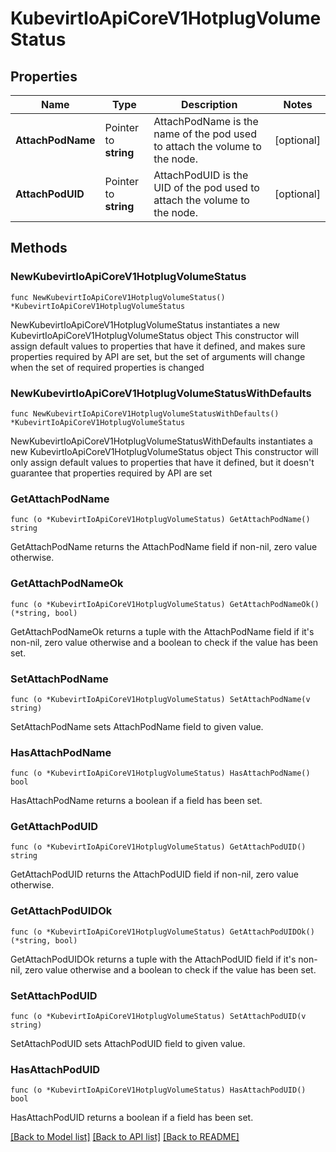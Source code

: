 # KubevirtIoApiCoreV1HotplugVolumeStatus

## Properties

Name | Type | Description | Notes
------------ | ------------- | ------------- | -------------
**AttachPodName** | Pointer to **string** | AttachPodName is the name of the pod used to attach the volume to the node. | [optional] 
**AttachPodUID** | Pointer to **string** | AttachPodUID is the UID of the pod used to attach the volume to the node. | [optional] 

## Methods

### NewKubevirtIoApiCoreV1HotplugVolumeStatus

`func NewKubevirtIoApiCoreV1HotplugVolumeStatus() *KubevirtIoApiCoreV1HotplugVolumeStatus`

NewKubevirtIoApiCoreV1HotplugVolumeStatus instantiates a new KubevirtIoApiCoreV1HotplugVolumeStatus object
This constructor will assign default values to properties that have it defined,
and makes sure properties required by API are set, but the set of arguments
will change when the set of required properties is changed

### NewKubevirtIoApiCoreV1HotplugVolumeStatusWithDefaults

`func NewKubevirtIoApiCoreV1HotplugVolumeStatusWithDefaults() *KubevirtIoApiCoreV1HotplugVolumeStatus`

NewKubevirtIoApiCoreV1HotplugVolumeStatusWithDefaults instantiates a new KubevirtIoApiCoreV1HotplugVolumeStatus object
This constructor will only assign default values to properties that have it defined,
but it doesn't guarantee that properties required by API are set

### GetAttachPodName

`func (o *KubevirtIoApiCoreV1HotplugVolumeStatus) GetAttachPodName() string`

GetAttachPodName returns the AttachPodName field if non-nil, zero value otherwise.

### GetAttachPodNameOk

`func (o *KubevirtIoApiCoreV1HotplugVolumeStatus) GetAttachPodNameOk() (*string, bool)`

GetAttachPodNameOk returns a tuple with the AttachPodName field if it's non-nil, zero value otherwise
and a boolean to check if the value has been set.

### SetAttachPodName

`func (o *KubevirtIoApiCoreV1HotplugVolumeStatus) SetAttachPodName(v string)`

SetAttachPodName sets AttachPodName field to given value.

### HasAttachPodName

`func (o *KubevirtIoApiCoreV1HotplugVolumeStatus) HasAttachPodName() bool`

HasAttachPodName returns a boolean if a field has been set.

### GetAttachPodUID

`func (o *KubevirtIoApiCoreV1HotplugVolumeStatus) GetAttachPodUID() string`

GetAttachPodUID returns the AttachPodUID field if non-nil, zero value otherwise.

### GetAttachPodUIDOk

`func (o *KubevirtIoApiCoreV1HotplugVolumeStatus) GetAttachPodUIDOk() (*string, bool)`

GetAttachPodUIDOk returns a tuple with the AttachPodUID field if it's non-nil, zero value otherwise
and a boolean to check if the value has been set.

### SetAttachPodUID

`func (o *KubevirtIoApiCoreV1HotplugVolumeStatus) SetAttachPodUID(v string)`

SetAttachPodUID sets AttachPodUID field to given value.

### HasAttachPodUID

`func (o *KubevirtIoApiCoreV1HotplugVolumeStatus) HasAttachPodUID() bool`

HasAttachPodUID returns a boolean if a field has been set.


[[Back to Model list]](../README.md#documentation-for-models) [[Back to API list]](../README.md#documentation-for-api-endpoints) [[Back to README]](../README.md)


